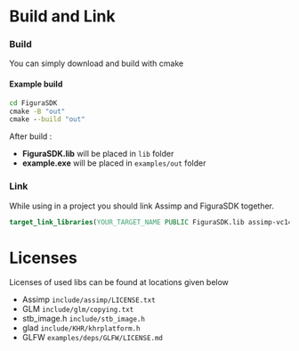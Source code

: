 # Build and Link
### Build 
You can simply download and build with cmake
#### Example build
``` cmd
cd FiguraSDK
cmake -B "out"
cmake --build "out"
```
After build : 
* **FiguraSDK.lib** will be placed in `lib` folder
* **example.exe** will be placed in `examples/out` folder

### Link
While using in a project you should link Assimp and FiguraSDK together. 
``` cmake
target_link_libraries(YOUR_TARGET_NAME PUBLIC FiguraSDK.lib assimp-vc143-mt.lib)
```

# Licenses 
Licenses of used libs can be found at locations given below
* Assimp `include/assimp/LICENSE.txt`
* GLM `include/glm/copying.txt`
* stb_image.h `include/stb_image.h`
* glad  `include/KHR/khrplatform.h`    
* GLFW `examples/deps/GLFW/LICENSE.md`
